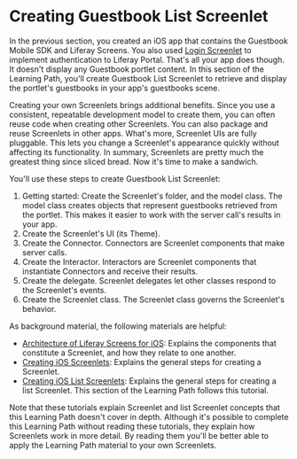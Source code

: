 # Creating Guestbook List Screenlet

In the previous section, you created an iOS app that contains the Guestbook
Mobile SDK and Liferay Screens. You also used 
[Login Screenlet](/develop/reference/-/knowledge_base/6-2/loginscreenlet-for-ios) 
to implement authentication to Liferay Portal. That's all your app does though.
It doesn't display any Guestbook portlet content. In this section of the
Learning Path, you'll create Guestbook List Screenlet to retrieve and display
the portlet's guestbooks in your app's guestbooks scene. 

Creating your own Screenlets brings additional benefits. Since you use a 
consistent, repeatable development model to create them, you can often reuse 
code when creating other Screenlets. You can also package and reuse Screenlets 
in other apps. What's more, Screenlet UIs are fully pluggable. This lets you 
change a Screenlet's appearance quickly without affecting its functionality. In 
summary, Screenlets are pretty much the greatest thing since sliced bread. Now 
it's time to make a sandwich. 

You'll use these steps to create Guestbook List Screenlet: 

1.  Getting started: Create the Screenlet's folder, and the model class. The 
    model class creates objects that represent guestbooks retrieved from the 
    portlet. This makes it easier to work with the server call's results in your 
    app. 
2.  Create the Screenlet's UI (its Theme). 
3.  Create the Connector. Connectors are Screenlet components that make server 
    calls. 
4.  Create the Interactor. Interactors are Screenlet components that instantiate 
    Connectors and receive their results. 
5.  Create the delegate. Screenlet delegates let other classes respond to the 
    Screenlet's events. 
6.  Create the Screenlet class. The Screenlet class governs the Screenlet's 
    behavior. 

As background material, the following materials are helpful: 

- [Architecture of Liferay Screens for iOS](/develop/tutorials/-/knowledge_base/6-2/architecture-of-liferay-screens-for-ios): 
  Explains the components that constitute a Screenlet, and how they relate to 
  one another. 
- [Creating iOS Screenlets](/develop/tutorials/-/knowledge_base/6-2/creating-ios-screenlets): 
  Explains the general steps for creating a Screenlet. 
- [Creating iOS List Screenlets](/develop/tutorials/-/knowledge_base/6-2/creating-ios-list-screenlets): 
  Explains the general steps for creating a list Screenlet. This section of the 
  Learning Path follows this tutorial. 

Note that these tutorials explain Screenlet and list Screenlet concepts that 
this Learning Path doesn't cover in depth. Although it's possible to complete 
this Learning Path without reading these tutorials, they explain how Screenlets 
work in more detail. By reading them you'll be better able to apply the Learning 
Path material to your own Screenlets. 

<!-- 
If you get confused or stuck while creating Guestbook List Screenlet, refer to 
the finished app that contains the Screenlet code 
[here in GitHub](https://github.com/liferay/liferay-docs/tree/6.2.x/develop/tutorials/code/04-mobile/screenlets-app/LiferayGuestbook). 
--> 